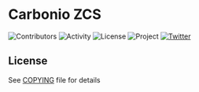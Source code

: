 # Carbonio ZCS

![Contributors](https://img.shields.io/github/contributors/zextras/carbonio-zcs "Contributors")
![Activity](https://img.shields.io/github/commit-activity/m/zextras/carbonio-zcs "Activity") ![License](https://img.shields.io/badge/license-AGPL%203-green
"License")
![Project](https://img.shields.io/badge/project-carbonio-informational
"Project")
[![Twitter](https://img.shields.io/twitter/url/https/twitter.com/zextras.svg?style=social&label=Follow%20%40zextras)](https://twitter.com/zextras)

## License

See [COPYING](COPYING) file for details
